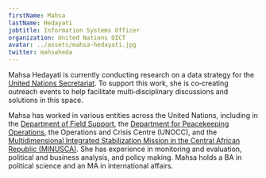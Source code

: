 ```yaml
---
firstName: Mahsa
lastName: Hedayati
jobtitle: Information Systems Officer
organization: United Nations OICT
avatar: ../assets/mahsa-hedayati.jpg
twitter: mahsaheda
---
```


Mahsa Hedayati is currently conducting research on a data strategy for the
[United Nations Secretariat](https://www.un.org/en/sections/about-un/secretariat/).
To support this work, she is co‐creating outreach events to help facilitate
multi‐disciplinary discussions and solutions in this space.

Mahsa has worked in various entities across the United Nations, including in the
[Department of Field Support](https://en.wikipedia.org/wiki/United_Nations_Department_of_Field_Support),
the
[Department for Peacekeeping Operations](https://en.wikipedia.org/wiki/United_Nations_Department_of_Peace_Operations),
the Operations and Crisis Centre (UNOCC), and the
[Multidimensional Integrated Stabilization Mission in the Central African Republic (MINUSCA)](https://peacekeeping.un.org/en/mission/minusca).
She has experience in monitoring and evaluation, political and business
analysis, and policy making. Mahsa holds a BA in political science and an MA in
international affairs.
